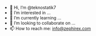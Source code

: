 - 👋 Hi, I’m @teknostatik7
- 👀 I’m interested in ...
- 🌱 I’m currently learning ...
- 💞️ I’m looking to collaborate on ...
- 📫 How to reach me: info@zephirex.com

<!---
teknostatik7/teknostatik7 is a ✨ special ✨ repository because its `README.md` (this file) appears on your GitHub profile.
You can click the Preview link to take a look at your changes.
--->

